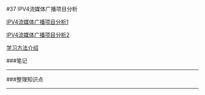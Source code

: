 #37 IPV4流媒体广播项目分析

[IPV4流媒体广播项目分析1](http://www.wyzc.com/play/8704/2393/#8997 "IPV4流媒体广播项目分析1")

[IPV4流媒体广播项目分析2](http://www.wyzc.com/play/8704/2393/#8998 "IPV4流媒体广播项目分析2")

[学习方法介绍](http://www.wyzc.com/play/8704/2393/#8999 "学习方法介绍")

###笔记

---



###整理知识点

---